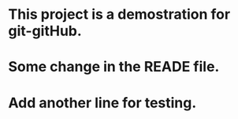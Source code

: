# This project is a demostration for git-gitHub.
# Some change in the READE file.
# Add another line for testing.